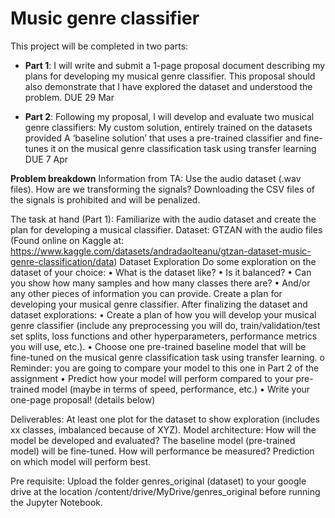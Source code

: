 # Music genre classifier

This project will be completed in two parts:

* **Part 1**: I will write and submit a 1-page proposal document describing my plans for developing my musical genre classifier. This proposal should also demonstrate that I have explored the dataset and understood the problem. DUE 29 Mar

* **Part 2**: Following my proposal,  I will develop and evaluate two musical genre classifiers:
My custom solution, entirely trained on the datasets provided
A ‘baseline solution’ that uses a pre-trained classifier and fine-tunes it on the musical genre classification task using transfer learning
DUE 7 Apr


**Problem breakdown**
Information from TA: Use the audio dataset (.wav files). How are we transforming the signals? Downloading the CSV files of the signals is prohibited and will be penalized. 

The task at hand (Part 1): Familiarize with the audio dataset and create the plan for developing a musical classifier. 
Dataset: GTZAN with the audio files (Found online on Kaggle at: https://www.kaggle.com/datasets/andradaolteanu/gtzan-dataset-music-genre-classification/data)
Dataset Exploration
Do some exploration on the dataset of your choice:
•    What is the dataset like?
•    Is it balanced?
•    Can you show how many samples and how many classes there are?
•    And/or any other pieces of information you can provide.
Create a plan for developing your musical genre classifier.
After finalizing the dataset and dataset explorations:
•    Create a plan of how you will develop your musical genre classifier (include any preprocessing you will do, train/validation/test set splits, loss functions and other hyperparameters, performance metrics you will use, etc.).
•    Choose one pre-trained baseline model that will be fine-tuned on the musical genre classification task using transfer learning.
o    Reminder: you are going to compare your model to this one in Part 2 of the assignment
•    Predict how your model will perform compared to your pre-trained model (maybe in terms of speed, performance, etc.)
•    Write your one-page proposal! (details below)


Deliverables:
At least one plot for the dataset to show exploration (includes xx classes, imbalanced because of XYZ). 
Model architecture: How will the model be developed and evaluated? 
The baseline model (pre-trained model) will be fine-tuned.
How will performance be measured? Prediction on which model will perform best.  


Pre requisite: 
Upload the folder genres_original (dataset) to your google drive at the location /content/drive/MyDrive/genres_original before running the Jupyter Notebook. 
